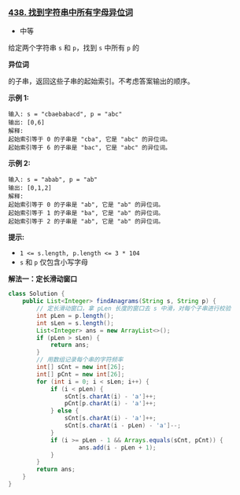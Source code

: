 ### [438. 找到字符串中所有字母异位词](https://leetcode.cn/problems/find-all-anagrams-in-a-string/)

- 中等

给定两个字符串 `s` 和 `p`，找到 `s` 中所有 `p` 的 

**异位词**

 的子串，返回这些子串的起始索引。不考虑答案输出的顺序。



 

**示例 1:**

```
输入: s = "cbaebabacd", p = "abc"
输出: [0,6]
解释:
起始索引等于 0 的子串是 "cba", 它是 "abc" 的异位词。
起始索引等于 6 的子串是 "bac", 它是 "abc" 的异位词。
```

 **示例 2:**

```
输入: s = "abab", p = "ab"
输出: [0,1,2]
解释:
起始索引等于 0 的子串是 "ab", 它是 "ab" 的异位词。
起始索引等于 1 的子串是 "ba", 它是 "ab" 的异位词。
起始索引等于 2 的子串是 "ab", 它是 "ab" 的异位词。
```

 

**提示:**

- `1 <= s.length, p.length <= 3 * 104`
- `s` 和 `p` 仅包含小写字母



**解法一：定长滑动窗口**

```java
class Solution {
    public List<Integer> findAnagrams(String s, String p) {
        // 定长滑动窗口，拿 pLen 长度的窗口去 s 中滑，对每个子串进行校验
        int pLen = p.length();
        int sLen = s.length();
        List<Integer> ans = new ArrayList<>();
        if (pLen > sLen) {
            return ans;
        }
        // 用数组记录每个串的字符频率
        int[] sCnt = new int[26];
        int[] pCnt = new int[26];
        for (int i = 0; i < sLen; i++) {
            if (i < pLen) {
                sCnt[s.charAt(i) - 'a']++;
                pCnt[p.charAt(i) - 'a']++;
            } else {
                sCnt[s.charAt(i) - 'a']++;
                sCnt[s.charAt(i - pLen) - 'a']--;
            }
            if (i >= pLen - 1 && Arrays.equals(sCnt, pCnt)) {
                    ans.add(i - pLen + 1);
            }
        }
        return ans;
    }
}
```

